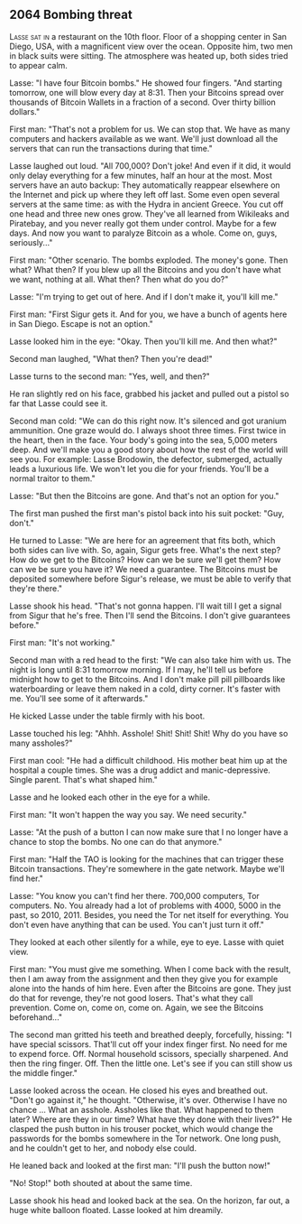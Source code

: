 
## **2064** Bombing threat

<span style="font-variant:small-caps;">Lasse sat in</span> a restaurant on the 10th floor.
Floor of a shopping center in San Diego, USA, with a magnificent view over the ocean.
Opposite him, two men in black suits were sitting.
The atmosphere was heated up, both sides tried to appear calm.

Lasse: "I have four Bitcoin bombs."
He showed four fingers.
"And starting tomorrow, one will blow every day at 8:31.
Then your Bitcoins spread over thousands of Bitcoin Wallets in a fraction of a second.
Over thirty billion dollars."

First man: "That's not a problem for us.
We can stop that.
We have as many computers and hackers available as we want.
We'll just download all the servers that can run the transactions during that time."

Lasse laughed out loud.
"All 700,000?
Don't joke!
And even if it did, it would only delay everything for a few minutes, half an hour at the most.
Most servers have an auto backup:
They automatically reappear elsewhere on the Internet and pick up where they left off last.
Some even open several servers at the same time: as with the Hydra in ancient Greece.
You cut off one head and three new ones grow.
They've all learned from Wikileaks and Piratebay, and you never really got them under control.
Maybe for a few days.
And now you want to paralyze Bitcoin as a whole.
Come on, guys, seriously..."

First man: "Other scenario.
The bombs exploded.
The money's gone.
Then what?
What then?
If you blew up all the Bitcoins and you don't have what we want, nothing at all.
What then?
Then what do you do?"

Lasse: "I'm trying to get out of here.
And if I don't make it, you'll kill me."

First man: "First Sigur gets it.
And for you, we have a bunch of agents here in San Diego.
Escape is not an option."

Lasse looked him in the eye: "Okay.
Then you'll kill me.
And then what?"

Second man laughed, "What then?
Then you're dead!"

Lasse turns to the second man: "Yes, well, and then?"

He ran slightly red on his face, grabbed his jacket and pulled out a pistol so far that Lasse could see it.

Second man cold: "We can do this right now.
It's silenced and got uranium ammunition.
One graze would do.
I always shoot three times.
First twice in the heart, then in the face.
Your body's going into the sea, 5,000 meters deep.
And we'll make you a good story about how the rest of the world will see you.
For example: Lasse Brodowin, the defector, submerged, actually leads a luxurious life.
We won't let you die for your friends.
You'll be a normal traitor to them."

Lasse: "But then the Bitcoins are gone.
And that's not an option for you."

The first man pushed the first man's pistol back into his suit pocket: "Guy, don't."

He turned to Lasse: "We are here for an agreement that fits both, which both sides can live with.
So, again, Sigur gets free.
What's the next step?
How do we get to the Bitcoins?
How can we be sure we'll get them?
How can we be sure you have it?
We need a guarantee.
The Bitcoins must be deposited somewhere before Sigur's release, we must be able to verify that they're there."

Lasse shook his head.
"That's not gonna happen.
I'll wait till I get a signal from Sigur that he's free.
Then I'll send the Bitcoins.
I don't give guarantees before."

First man: "It's not working."

Second man with a red head to the first: "We can also take him with us.
The night is long until 8:31 tomorrow morning.
If I may, he'll tell us before midnight how to get to the Bitcoins.
And I don't make pill pill pillboards like waterboarding or leave them naked in a cold, dirty corner.
It's faster with me.
You'll see some of it afterwards."

He kicked Lasse under the table firmly with his boot.

Lasse touched his leg: "Ahhh.
Asshole!
Shit! Shit! Shit!
Why do you have so many assholes?"

First man cool: "He had a difficult childhood.
His mother beat him up at the hospital a couple times.
She was a drug addict and manic-depressive.
Single parent.
That's what shaped him."

Lasse and he looked each other in the eye for a while.

First man: "It won't happen the way you say.
We need security."

Lasse: "At the push of a button I can now make sure that I no longer have a chance to stop the bombs.
No one can do that anymore."

First man: "Half the TAO is looking for the machines that can trigger these Bitcoin transactions.
They're somewhere in the gate network.
Maybe we'll find her."

Lasse: "You know you can't find her there.
700,000 computers, Tor computers.
No.
You already had a lot of problems with 4000, 5000 in the past, so 2010, 2011.
Besides, you need the Tor net itself for everything.
You don't even have anything that can be used.
You can't just turn it off."

They looked at each other silently for a while, eye to eye.
Lasse with quiet view.

First man: "You must give me something.
When I come back with the result, then I am away from the assignment and then they give you for example alone into the hands of him here.
Even after the Bitcoins are gone.
They just do that for revenge, they're not good losers.
That's what they call prevention.
Come on, come on, come on.
Again, we see the Bitcoins beforehand..."

The second man gritted his teeth and breathed deeply, forcefully, hissing: "I have special scissors.
That'll cut off your index finger first.
No need for me to expend force.
Off.
Normal household scissors, specially sharpened.
And then the ring finger.
Off.
Then the little one.
Let's see if you can still show us the middle finger."

Lasse looked across the ocean.
He closed his eyes and breathed out.
"Don't go against it," he thought.
"Otherwise, it's over.
Otherwise I have no chance ...
What an asshole.
Assholes like that.
What happened to them later?
Where are they in our time?
What have they done with their lives?" He clasped the push button in his trouser pocket, which would change the passwords for the bombs somewhere in the Tor network.
One long push, and he couldn't get to her, and nobody else could.

He leaned back and looked at the first man: "I'll push the button now!"

"No! Stop!" both shouted at about the same time.

Lasse shook his head and looked back at the sea.
On the horizon, far out, a huge white balloon floated.
Lasse looked at him dreamily.


